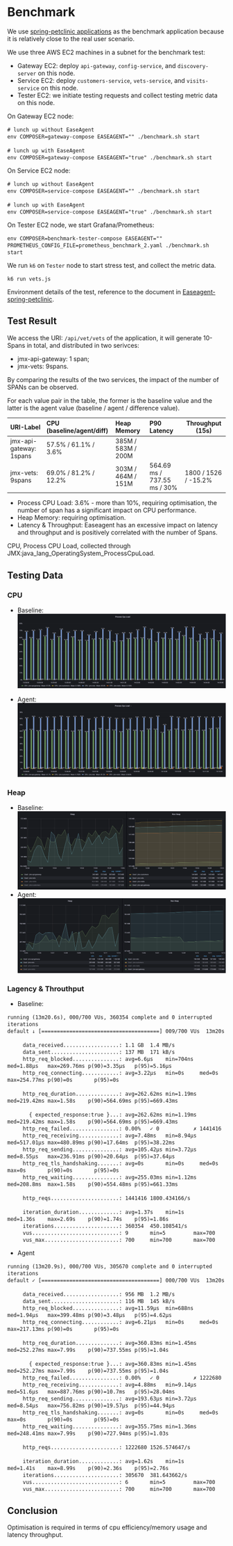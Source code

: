 # Benchmark
We use [spring-petclinic applications](https://github.com/spring-petclinic/spring-petclinic-microservices) as the benchmark application because it is relatively close to the real user scenario.

We use three AWS EC2 machines in a subnet for the benchmark test:

- Gateway EC2: deploy `api-gateway`, `config-service`, and `discovery-server` on this node.
- Service EC2: deploy `customers-service`, `vets-service`, and `visits-service` on this node.
- Tester EC2: we initiate testing requests and collect testing metric data on this node.

On Gateway EC2 node:
```
# lunch up without EaseAgent
env COMPOSER=gateway-compose EASEAGENT="" ./benchmark.sh start

# lunch up with EaseAgent
env COMPOSER=gateway-compose EASEAGENT="true" ./benchmark.sh start

```

On Service EC2 node:
```
# lunch up without EaseAgent
env COMPOSER=service-compose EASEAGENT="" ./benchmark.sh start

# lunch up with EaseAgent
env COMPOSER=service-compose EASEAGENT="true" ./benchmark.sh start

```

On Tester EC2 node, we start Grafana/Prometheus:
```
env COMPOSER=benchmark-tester-compose EASEAGENT="" PROMETHEUS_CONFIG_FILE=prometheus_benchmark_2.yaml ./benchmark.sh start
```

We run `k6` on `Tester` node to start stress test, and collect the metric data.
```
k6 run vets.js
```

Environment details of the test, reference to the document in [Easeagent-spring-petclinic](https://github.com/megaease/easeagent-spring-petclinic/blob/main/doc/benchmark.md).

## Test Result

We access the URI: `/api/vet/vets` of the application, it will generate 10-Spans in total, and distributed in two serivces:
- jmx-api-gateway: 1 span;
- jmx-vets: 9spans.

By comparing the results of the two services, the impact of the number of SPANs can be observed.

For each value pair in the table, the former is the baseline value and the latter is the agent value (baseline / agent / difference value).

| URI-Label                | CPU (baseline/agent/diff) | Heap Memory    | P90 Latency               | Throughput (15s) |
|----------------------|:--------------------------|:-------------------|:----------------------------------|-----------------------|
| jmx-api-gateway: 1spans | 57.5% / 61.1% / 3.6%   | 385M / 583M / 200M |                                   |                       |
| jmx-vets: 9spans        | 69.0% / 81.2% / 12.2%  | 303M / 464M / 151M | 564.69 ms / 737.55 ms / 30%       | 1800 / 1526 / -15.2%  |


- Process CPU Load: 3.6% - more than 10%, requiring optimisation, the number of span has a significant impact on CPU performance.
- Heap Memory: requiring optimisation.
- Latency & Throughput: Easeagent has an excessive impact on latency and throughput and is positively correlated with the number of Spans.

CPU, Process CPU Load, collected through JMX:java_lang_OperatingSystem_ProcessCpuLoad.

## Testing Data 
### CPU
- Baseline:
![Process CPU Load](./images/benchmark/baseline-process-cpu-load.png)

- Agent:
![Process CPU Load](./images/benchmark/agent-process-cpu-load.png)

### Heap
- Baseline:
![Heap](./images/benchmark/baseline-mem.png)
- Agent:
![Heap](./images/benchmark/agent-mem.png)

### Lagency & Throuthput
- Baseline:
```
running (13m20.6s), 000/700 VUs, 360354 complete and 0 interrupted iterations
default ↓ [======================================] 009/700 VUs  13m20s

     data_received..................: 1.1 GB  1.4 MB/s
     data_sent......................: 137 MB  171 kB/s
     http_req_blocked...............: avg=6.6µs    min=704ns  med=1.88µs   max=269.76ms p(90)=3.35µs   p(95)=5.16µs
     http_req_connecting............: avg=3.22µs   min=0s     med=0s       max=254.77ms p(90)=0s       p(95)=0s

     http_req_duration..............: avg=262.62ms min=1.19ms med=219.42ms max=1.58s    p(90)=564.69ms p(95)=669.43ms

       { expected_response:true }...: avg=262.62ms min=1.19ms med=219.42ms max=1.58s    p(90)=564.69ms p(95)=669.43ms
     http_req_failed................: 0.00%   ✓ 0           ✗ 1441416
     http_req_receiving.............: avg=7.48ms   min=8.94µs med=517.01µs max=480.89ms p(90)=17.64ms  p(95)=38.22ms
     http_req_sending...............: avg=105.42µs min=3.72µs med=8.55µs   max=236.91ms p(90)=20.64µs  p(95)=37.64µs
     http_req_tls_handshaking.......: avg=0s       min=0s     med=0s       max=0s       p(90)=0s       p(95)=0s
     http_req_waiting...............: avg=255.03ms min=1.12ms med=208.8ms  max=1.58s    p(90)=554.48ms p(95)=661.33ms

     http_reqs......................: 1441416 1800.434166/s

     iteration_duration.............: avg=1.37s    min=1s     med=1.36s    max=2.69s    p(90)=1.74s    p(95)=1.86s
     iterations.....................: 360354  450.108541/s
     vus............................: 9       min=5         max=700
     vus_max........................: 700     min=700       max=700

```

- Agent
```
running (13m20.9s), 000/700 VUs, 305670 complete and 0 interrupted iterations
default ✓ [======================================] 000/700 VUs  13m20s

     data_received..................: 956 MB  1.2 MB/s
     data_sent......................: 116 MB  145 kB/s
     http_req_blocked...............: avg=11.59µs  min=688ns  med=1.94µs   max=399.48ms p(90)=3.48µs   p(95)=4.62µs
     http_req_connecting............: avg=6.21µs   min=0s     med=0s       max=217.13ms p(90)=0s       p(95)=0s

     http_req_duration..............: avg=360.83ms min=1.45ms med=252.27ms max=7.99s    p(90)=737.55ms p(95)=1.04s

       { expected_response:true }...: avg=360.83ms min=1.45ms med=252.27ms max=7.99s    p(90)=737.55ms p(95)=1.04s
     http_req_failed................: 0.00%   ✓ 0           ✗ 1222680
     http_req_receiving.............: avg=4.88ms   min=9.14µs med=51.6µs   max=887.76ms p(90)=10.7ms   p(95)=28.04ms
     http_req_sending...............: avg=193.63µs min=3.72µs med=8.54µs   max=756.82ms p(90)=19.57µs  p(95)=44.94µs
     http_req_tls_handshaking.......: avg=0s       min=0s     med=0s       max=0s       p(90)=0s       p(95)=0s
     http_req_waiting...............: avg=355.75ms min=1.36ms med=248.41ms max=7.99s    p(90)=727.94ms p(95)=1.03s

     http_reqs......................: 1222680 1526.574647/s

     iteration_duration.............: avg=1.62s    min=1s     med=1.41s    max=8.99s    p(90)=2.36s    p(95)=2.76s
     iterations.....................: 305670  381.643662/s
     vus............................: 6       min=5         max=700
     vus_max........................: 700     min=700       max=700

```

## Conclusion

Optimisation is required in terms of cpu efficiency/memory usage and latency throughput.
